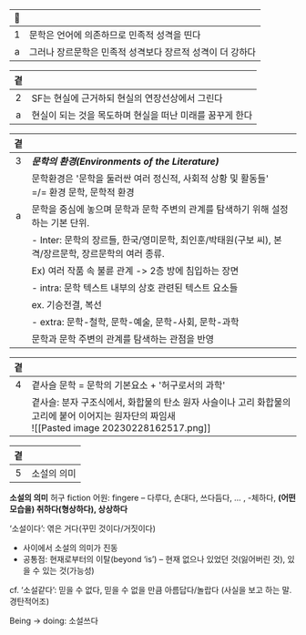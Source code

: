 | 🔗 | |
| :-: | - |
| 1 | 문학은 언어에 의존하므로 민족적 성격을 띤다 |
| a | 그러나 장르문학은 민족적 성격보다 장르적 성격이 더 강하다 |

| 곁 |  |
| :-: | - |
| 2 | SF는 현실에 근거하되 현실의 연장선상에서 그린다 |
| a |현실이 되는 것을 목도하며 현실을 떠난 미래를 꿈꾸게 한다|

| 곁 | |
| :-: | - |
| 3 | ***문학의 환경(Environments of the Literature)***|
||문학환경은 '문학을 둘러싼 여러 정신적, 사회적 상황 및 활동들' </br>=/= 환경 문학, 문학적 환경 |
| a | 문학을 중심에 놓으며 문학과 문학 주변의 관계를 탐색하기 위해 설정하는 기본 단위.|
|| - Inter: 문학의 장르들, 한국/영미문학, 최인훈/박태원(구보 씨), 본격/장르문학, 장르문학의 여러 종류. | 
| |Ex) 여러 작품 속 불륜 관계 -> 2층 방에 침입하는 장면 |
|| - intra: 문학 텍스트 내부의 상호 관련된 텍스트 요소들 |
|| ex. 기승전결, 복선
|| - extra: 문학-철학, 문학-예술, 문학-사회, 문학-과학  |
|| 문학과 문학 주변의 관계를 탐색하는 관점을 반영 |

| 곁 |  |
| :-: | - |
| 4 | 곁사슬 문학 = 문학의 기본요소 + '허구로서의 과학' |
||곁사슬: 분자 구조식에서, 화합물의 탄소 원자 사슬이나 고리 화합물의 고리에 붙어 이어지는 원자단의 짜임새</br>![[Pasted image 20230228162517.png]]

| 곁 |  |
| :-: | - |
| 5 | 소설의 의미 |

**소설의 의미**
허구 fiction
어원: fingere – 다루다, 손대다, 쓰다듬다, … , -체하다, **(어떤 모습을) 취하다(형상하다), 상상하다**

‘소설이다’: 엮은 거다(꾸민 것이다/거짓이다)
- 사이에서 소설의 의미가 진동
- 공통점: 현재로부터의 이탈(beyond ‘is’) – 현재 없으나 있었던 것(잃어버린 것), 있을 수 있는 것(가능성)

cf. ‘소설같다’: 믿을 수 없다, 믿을 수 없을 만큼 아름답다/놀랍다 (사실을 보고 하는 말. 경탄적어조)

Being -> doing: 소설쓰다